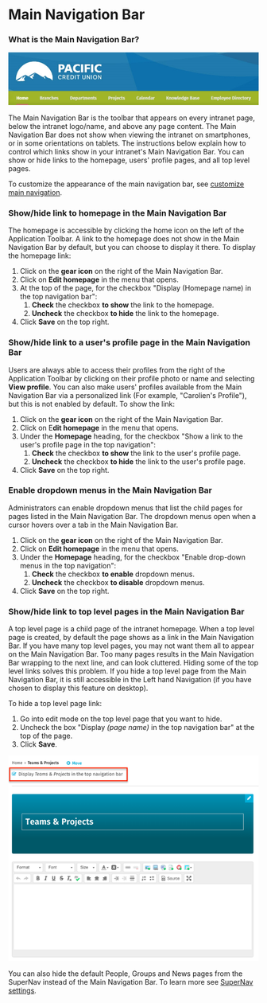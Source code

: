 # Main Navigation Bar

### What is the Main Navigation Bar?

![](../../../.gitbook/assets/1%20%28135%29.jpg)



The Main Navigation Bar is the toolbar that appears on every intranet page, below the intranet logo/name, and above any page content. The Main Navigation Bar does not show when viewing the intranet on smartphones, or in some orientations on tablets. The instructions below explain how to control which links show in your intranet's Main Navigation Bar. You can show or hide links to the homepage, users' profile pages, and all top level pages.  
  
To customize the appearance of the main navigation bar, see [customize main navigation](https://community.thoughtfarmer.com/content/105927).

### Show/hide link to homepage in the Main Navigation Bar <a id="section2"></a>

The homepage is accessible by clicking the home icon on the left of the Application Toolbar. A link to the homepage does not show in the Main Navigation Bar by default, but you can choose to display it there. To display the homepage link:

1. Click on the **gear icon** on the right of the Main Navigation Bar.
2. Click on **Edit homepage** in the menu that opens.
3. At the top of the page, for the checkbox "Display \(Homepage name\) in the top navigation bar":
   1. **Check** the checkbox **to show** the link to the homepage.​
   2. **Uncheck** the checkbox **to hide** the link to the homepage.
4. Click **Save** on the top right.

### Show/hide link to a user's profile page in the Main Navigation Bar <a id="section2"></a>

Users are always able to access their profiles from the right of the Application Toolbar by clicking on their profile photo or name and selecting **View profile**. You can also make users' profiles available from the Main Navigation Bar via a personalized link \(For example, "Carolien's Profile"\), but this is not enabled by default. To show the link:

1. Click on the **gear icon** on the right of the Main Navigation Bar.
2. Click on E**dit homepage** in the menu that opens.
3. Under the **Homepage** heading, for the checkbox "Show a link to the user's profile page in the top navigation":
   1. **Check** the checkbox **to show** the link to the user's profile page.
   2. **Uncheck** the checkbox **to hide** the link to the user's profile page.
4. Click **Save** on the top right.

### Enable dropdown menus in the Main Navigation Bar

Administrators can enable dropdown menus that list the child pages for pages listed in the Main Navigation Bar. The dropdown menus open when a cursor hovers over a tab in the Main Navigation Bar.

1. Click on the **gear icon** on the right of the Main Navigation Bar.
2. Click on **Edit homepage** in the menu that opens.
3. Under the **Homepage** heading, for the checkbox "Enable drop-down menus in the top navigation":
   1. **Check** the checkbox **to enable** dropdown menus.
   2. **Uncheck** the checkbox **to disable** dropdown menus.
4. Click **Save** on the top right.

### Show/hide link to top level pages in the Main Navigation Bar

A top level page is a child page of the intranet homepage. When a top level page is created, by default the page shows as a link in the Main Navigation Bar. If you have many top level pages, you may not want them all to appear on the Main Navigation Bar. Too many pages results in the Main Navigation Bar wrapping to the next line, and can look cluttered. Hiding some of the top level links solves this problem. If you hide a top level page from the Main Navigation Bar, it is still accessible in the Left hand Navigation \(if you have chosen to display this feature on desktop\).  
  
To hide a top level page link:

1. Go into edit mode on the top level page that you want to hide.
2. Uncheck the box "Display _\(page name\)_ in the top navigation bar" at the top of the page.
3. Click **Save**.

![](../../../.gitbook/assets/aaa%20%281%29.png)

You can also hide the default People, Groups and News pages from the SuperNav instead of the Main Navigation Bar. To learn more see [SuperNav settings](supernav-setting.md).  


